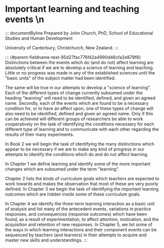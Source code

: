 # Important learning and teaching events \n

::: documentByline
Prepared by John Church, PhD, School of Educational Studies and Human
Development

University of Canterbury, Christchurch, New Zealand.
:::

::: {#parent-fieldname-text-95d27fac776f42a4990d46cfa2e879f8}
Distinctions between the events which do (and do not) affect learning
are absolutely critical if we are to develop a science of learning and
teaching. Little or no progress was made in any of the established
sciences until the "basic units" of the subject matter had been
identified.

The same will be true in our attempts to develop a "science of
learning". Each of the different types of change currently subsumed
under the heading "learning" will need to be identified, defined, and
given an agreed name. Secondly, each of the events which are found to be
a necessary condition for, or to have an affect upon, one of these types
of change will also need to be identified, defined and given an agreed
name. Only if this can be achieved will different groups of researchers
be able to work cooperatively on the task of identifying the conditions
necessary for each different type of learning and to communicate with
each other regarding the results of their many experiments.

In Book 2 we will begin the task of identifying the many distinctions
which appear to be necessary if we are to make any kind of progress in
our attempts to identify the conditions which do and do not affect
learning.

In Chapter 1 we define learning and identify some of the more important
changes which are subsumed under the term "learning".

Chapter 2 lists the kinds of curriculum goals which teachers are
expected to work towards and makes the observation that most of these
are very poorly defined. In Chapter 3 we begin the task of identifying
the important learning outcomes which are hidden inside some of these
curriculum goals.

In Chapter 4 we identify the three-term learning interaction as a basic
unit of analysis and list many of the antecedent events, variations in
practice responses, and consequences (response outcomes) which have been
found, as a result of experimentation, to affect attention, motivation,
and the acquisition and retention of new responses. In Chapter 5, we
list some of the ways in which learning interactions and their component
events can be sequenced by teachers (and learners) in their attempts to
acquire and master new skills and understandings.
:::
